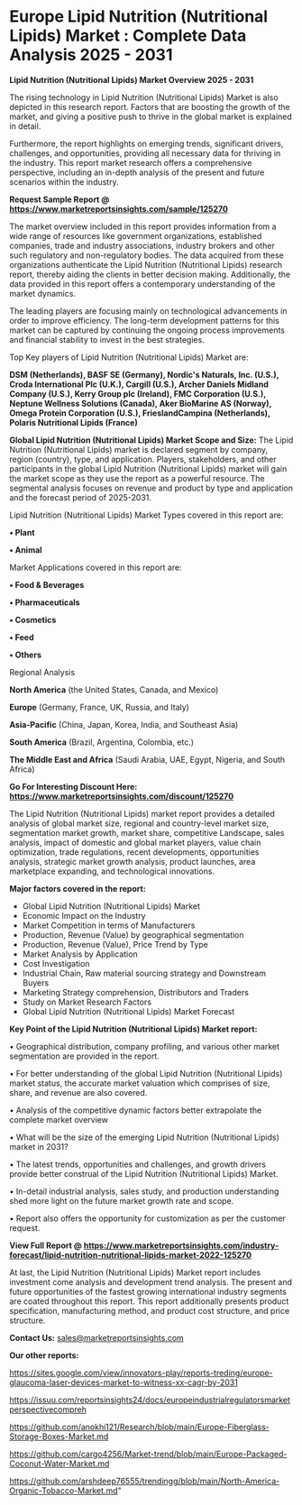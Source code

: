 # Europe Lipid Nutrition (Nutritional Lipids) Market : Complete Data Analysis 2025 - 2031

<Strong> Lipid Nutrition (Nutritional Lipids) Market Overview 2025 - 2031</strong>

The rising technology in Lipid Nutrition (Nutritional Lipids) Market is also depicted in this research report. Factors that are boosting the growth of the market, and giving a positive push to thrive in the global market is explained in detail.

Furthermore, the report highlights on emerging trends, significant drivers, challenges, and opportunities, providing all necessary data for thriving in the industry. This report market research offers a comprehensive perspective, including an in-depth analysis of the present and future scenarios within the industry.

<strong>Request Sample Report @ <a href=https://www.marketreportsinsights.com/sample/125270>https://www.marketreportsinsights.com/sample/125270</a></strong>

The market overview included in this report provides information from a wide range of resources like government organizations, established companies, trade and industry associations, industry brokers and other such regulatory and non-regulatory bodies. The data acquired from these organizations authenticate the Lipid Nutrition (Nutritional Lipids) research report, thereby aiding the clients in better decision making. Additionally, the data provided in this report offers a contemporary understanding of the market dynamics.

The leading players are focusing mainly on technological advancements in order to improve efficiency. The long-term development patterns for this market can be captured by continuing the ongoing process improvements and financial stability to invest in the best strategies.

Top Key players of Lipid Nutrition (Nutritional Lipids) Market are:

<strong>DSM (Netherlands), BASF SE (Germany), Nordic's Naturals, Inc. (U.S.), Croda International Plc (U.K.), Cargill (U.S.), Archer Daniels Midland Company (U.S.), Kerry Group plc (Ireland), FMC Corporation (U.S.), Neptune Wellness Solutions (Canada), Aker BioMarine AS (Norway), Omega Protein Corporation (U.S.), FrieslandCampina (Netherlands), Polaris Nutritional Lipids (France)</strong>

<strong><b>Global Lipid Nutrition (Nutritional Lipids) Market Scope and Size:</b></strong>
The Lipid Nutrition (Nutritional Lipids) market is declared segment by company, region (country), type, and application. Players, stakeholders, and other participants in the global Lipid Nutrition (Nutritional Lipids) market will gain the market scope as they use the report as a powerful resource. The segmental analysis focuses on revenue and product by type and application and the forecast period of 2025-2031.

Lipid Nutrition (Nutritional Lipids) Market Types covered in this report are:

<strong>• Plant

• Animal</strong>

Market Applications covered in this report are:

<strong>• Food & Beverages

• Pharmaceuticals

• Cosmetics

• Feed

• Others</strong> 

Regional Analysis

<strong>North America</strong> (the United States, Canada, and Mexico)

<strong>Europe</strong> (Germany, France, UK, Russia, and Italy)

<strong>Asia-Pacific</strong> (China, Japan, Korea, India, and Southeast Asia)

<strong>South America</strong> (Brazil, Argentina, Colombia, etc.)

<strong>The Middle East and Africa</strong> (Saudi Arabia, UAE, Egypt, Nigeria, and South Africa)

<strong>Go For Interesting Discount Here: <a href=https://www.marketreportsinsights.com/discount/125270>https://www.marketreportsinsights.com/discount/125270</a></strong>

The Lipid Nutrition (Nutritional Lipids) market report provides a detailed analysis of global market size, regional and country-level market size, segmentation market growth, market share, competitive Landscape, sales analysis, impact of domestic and global market players, value chain optimization, trade regulations, recent developments, opportunities analysis, strategic market growth analysis, product launches, area marketplace expanding, and technological innovations.

<strong><b>Major factors covered in the report:</b></strong>
<ul>
  <li>Global Lipid Nutrition (Nutritional Lipids) Market </li>
  <li>Economic Impact on the Industry</li>
  <li>Market Competition in terms of Manufacturers</li>
  <li>Production, Revenue (Value) by geographical segmentation</li>
  <li>Production, Revenue (Value), Price Trend by Type</li>
  <li>Market Analysis by Application</li>
  <li>Cost Investigation</li>
  <li>Industrial Chain, Raw material sourcing strategy and Downstream Buyers</li>
  <li>Marketing Strategy comprehension, Distributors and Traders</li>
  <li>Study on Market Research Factors</li>
  <li>Global Lipid Nutrition (Nutritional Lipids) Market Forecast</li>
</ul>

<strong><b>Key Point of the Lipid Nutrition (Nutritional Lipids) Market report:</b></strong>

• Geographical distribution, company profiling, and various other market segmentation are provided in the report.

• For better understanding of the global Lipid Nutrition (Nutritional Lipids) market status, the accurate market valuation which comprises of size, share, and revenue are also covered.

• Analysis of the competitive dynamic factors better extrapolate the complete market overview

• What will be the size of the emerging Lipid Nutrition (Nutritional Lipids) market in 2031?

• The latest trends, opportunities and challenges, and growth drivers provide better construal of the Lipid Nutrition (Nutritional Lipids) Market.

• In-detail industrial analysis, sales study, and production understanding shed more light on the future market growth rate and scope.

• Report also offers the opportunity for customization as per the customer request.

<strong><b>View Full Report @ <a href=https://www.marketreportsinsights.com/industry-forecast/lipid-nutrition-nutritional-lipids-market-2022-125270>https://www.marketreportsinsights.com/industry-forecast/lipid-nutrition-nutritional-lipids-market-2022-125270</a></b></strong>


At last, the Lipid Nutrition (Nutritional Lipids) Market report includes investment come analysis and development trend analysis. The present and future opportunities of the fastest growing international industry segments are coated throughout this report. This report additionally presents product specification, manufacturing method, and product cost structure, and price structure.

<strong>Contact Us:</strong>
sales@marketreportsinsights.com

<strong>Our other reports:</strong>

<a href=https://sites.google.com/view/innovators-play/reports-treding/europe-glaucoma-laser-devices-market-to-witness-xx-cagr-by-2031>https://sites.google.com/view/innovators-play/reports-treding/europe-glaucoma-laser-devices-market-to-witness-xx-cagr-by-2031</a>

<a href=https://issuu.com/reportsinsights24/docs/europeindustrialregulatorsmarketperspectivecompreh>https://issuu.com/reportsinsights24/docs/europeindustrialregulatorsmarketperspectivecompreh</a>

<a href=https://github.com/anokhi121/Research/blob/main/Europe-Fiberglass-Storage-Boxes-Market.md>https://github.com/anokhi121/Research/blob/main/Europe-Fiberglass-Storage-Boxes-Market.md</a>

<a href=https://github.com/cargo4256/Market-trend/blob/main/Europe-Packaged-Coconut-Water-Market.md>https://github.com/cargo4256/Market-trend/blob/main/Europe-Packaged-Coconut-Water-Market.md</a>

<a href=https://github.com/arshdeep76555/trendingg/blob/main/North-America-Organic-Tobacco-Market.md>https://github.com/arshdeep76555/trendingg/blob/main/North-America-Organic-Tobacco-Market.md</a>"
